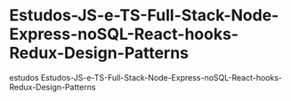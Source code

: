 # Estudos-JS-e-TS-Full-Stack-Node-Express-noSQL-React-hooks-Redux-Design-Patterns
estudos Estudos-JS-e-TS-Full-Stack-Node-Express-noSQL-React-hooks-Redux-Design-Patterns
